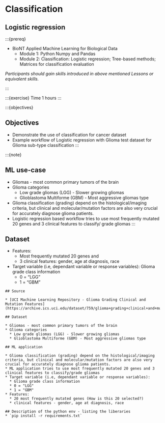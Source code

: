 # Classification

## Logistic regression

:::{prereq}

* BioNT Applied Machine Learning for Biological Data
  * Module 1: Python Numpy and Pandas
  * Module 2: Classification: Logistic regression; Tree-based methods; Matrices for classification evaluation 

*Participants should gain skills introduced in above mentioned Lessons or equivalent skills.*

:::

:::{exercise} Time
1 hours
:::

:::{objectives}

## Objectives

* Demonstrate the use of classification for cancer dataset
* Example workflow of Logistic regression with Glioma test dataset for Glioma sub-type classification
:::

:::{note}

## ML use-case

* Gliomas - most common primary tumors of the brain
* Glioma categories
  * Low grade gliomas (LGG) - Slower growing gliomas
  * Glioblastoma Multiforme (GBM) - Most aggressive gliomas type
* Glioma classification (grading) depend on the histological/imaging criteria, but clinical and molecular/mutation factors are also very crucial for accurately diagnose glioma patients.
* Logistic regression based workflow tries to use most frequently mutated 20 genes and 3 clinical features to classify/ grade gliomas
:::

## Dataset

* Features:
  * Most frequently mutated 20 genes and
  * 3 clinical features: gender, age at diagnosis, race
* Target variable (i.e, dependant variable or response variables): Glioma grade class information
  * 0 = “LGG”
  * 1 = “GBM”

```none
## Source

* [UCI Machine Learning Repository - Glioma Grading Clinical and Mutation Features](https://archive.ics.uci.edu/dataset/759/glioma+grading+clinical+and+mutation+features+dataset)

## Dataset

* Gliomas - most common primary tumors of the brain
* Glioma categories
  * Low grade gliomas (LGG) - Slower growing gliomas
  * Glioblastoma Multiforme (GBM) - Most aggressive gliomas type

## ML application

* Glioma classification (grading) depend on the histological/imaging criteria, but clinical and molecular/mutation factors are also very crucial for accurately diagnose glioma patients. 
* ML application tries to use most frequently mutated 20 genes and 3 clinical features to classify/grade gliomas
* Target variable (i.e, dependant variable or response variables): 
  * Glioma grade class information 
  * 0 = "LGG"
  * 1 = "GBM"
* Features:
  * 20 most frequently mutated genes (How is this 20 selected?)
  * clinical features - gender, age at diagnosis, race

## Description of the python env - listing the liberaries 
* `pip install -r requirements.txt`
```